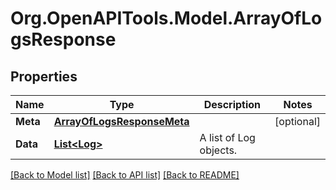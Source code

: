 
# Org.OpenAPITools.Model.ArrayOfLogsResponse

## Properties

Name | Type | Description | Notes
------------ | ------------- | ------------- | -------------
**Meta** | [**ArrayOfLogsResponseMeta**](ArrayOfLogsResponseMeta.md) |  | [optional] 
**Data** | [**List&lt;Log&gt;**](Log.md) | A list of Log objects. | 

[[Back to Model list]](../README.md#documentation-for-models)
[[Back to API list]](../README.md#documentation-for-api-endpoints)
[[Back to README]](../README.md)


